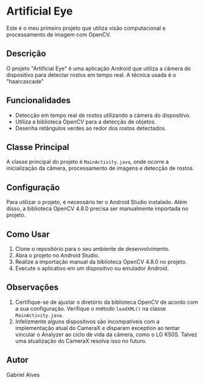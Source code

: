 # Artificial Eye

Este é o meu primeiro projeto que utiliza visão computacional e processamento de imagem com OpenCV.

## Descrição

O projeto "Artificial Eye" é uma aplicação Android que utiliza a câmera do dispositivo para detectar rostos em tempo real. A técnica usada é o "haarcascade"

## Funcionalidades

- Detecção em tempo real de rostos utilizando a câmera do dispositivo.
- Utiliza a biblioteca OpenCV para a detecção de objetos.
- Desenha retângulos verdes ao redor dos rostos detectados.

## Classe Principal

A classe principal do projeto é `MainActivity.java`, onde ocorre a inicialização da câmera, processamento de imagens e detecção de rostos.

## Configuração

Para utilizar o projeto, é necessário ter o Android Studio instalado. Além disso, a biblioteca OpenCV 4.8.0 precisa ser manualmente importada no projeto.

## Como Usar

1. Clone o repositório para o seu ambiente de desenvolvimento.
2. Abra o projeto no Android Studio.
3. Realize a importação manual da biblioteca OpenCV 4.8.0 no projeto.
4. Execute o aplicativo em um dispositivo ou emulador Android.

## Observações

1. Certifique-se de ajustar o diretório da biblioteca OpenCV de acordo com a sua configuração. Verifique o método `loadXML()` na classe `MainActivity.java`.
2. Infelizmente alguns dispositivos são incompatíveis com a implementação atual do CameraX e disparam exception ao tentar vincular o Analyzer ao ciclo de vida da câmera, como o LG K50S. Talvez uma atualização do CameraX resolva isso no futuro.

## Autor

Gabriel Alves

